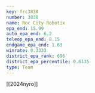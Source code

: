 ```yaml
---
key: frc3838
number: 3838
name: Roc City Robotix
epa_end: 15.99
auto_epa_end: 6.2
teleop_epa_end: 8.15
endgame_epa_end: 1.63
winrate: 0.3333
district_epa_rank: 696
district_epa_percentile: 0.6135
type: Team
---
```

[[2024nyro]]
